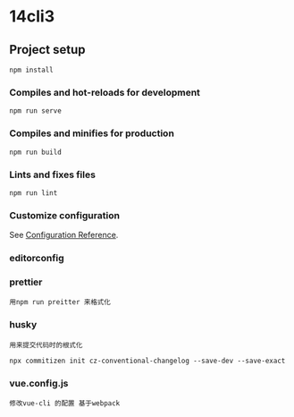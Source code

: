 # 14cli3

## Project setup

```
npm install
```

### Compiles and hot-reloads for development

```
npm run serve
```

### Compiles and minifies for production

```
npm run build
```

### Lints and fixes files

```
npm run lint
```

### Customize configuration

See [Configuration Reference](https://cli.vuejs.org/config/).

### editorconfig

### prettier

```
用npm run preitter 来格式化
```

### husky

```
用来提交代码时的根式化

npx commitizen init cz-conventional-changelog --save-dev --save-exact
```

### vue.config.js

```
修改vue-cli 的配置 基于webpack
```

